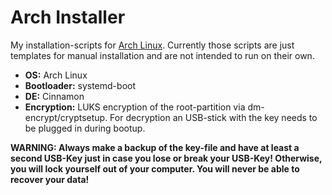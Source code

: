 # Arch Installer

My installation-scripts for [Arch Linux](https://www.archlinux.org/).
Currently those scripts are just templates for manual installation and are not intended to run on their own.

- **OS:** Arch Linux
- **Bootloader:** systemd-boot
- **DE:** Cinnamon
- **Encryption:** LUKS encryption of the root-partition via dm-encrypt/cryptsetup.
For decryption an USB-stick with the key needs to be plugged in during bootup.

**WARNING: Always make a backup of the key-file and have at least a second USB-Key just in case you lose or break your USB-Key!
Otherwise, you will lock yourself out of your computer.
You will never be able to recover your data!**
